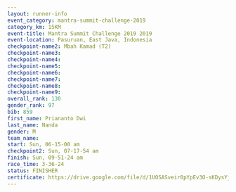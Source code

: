 ```yaml
---
layout: runner-info 
event_category: mantra-summit-challenge-2019 
category_km: 15KM 
event-title: Mantra Summit Challenge 2019 2019 
event-location: Pasuruan, East Java, Indonesia 
checkpoint-name2: Mbah Kamad (T2) 
checkpoint-name3: 
checkpoint-name4: 
checkpoint-name5: 
checkpoint-name6: 
checkpoint-name7: 
checkpoint-name8: 
checkpoint-name9: 
overall_rank: 130
gender_rank: 97
bib: 859
first_name: Priananto Dwi
last_name: Nanda
gender: M
team_name: 
start: Sun, 06-15-00 am
checkpoint2: Sun, 07-17-54 am
finish: Sun, 09-51-24 am
race_time: 3-36-24
status: FINISHER
certificate: https://drive.google.com/file/d/1UOSASveir0pYpEv3O-sKDysYjuGa414U/view?usp=sharing
---
```

